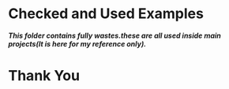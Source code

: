 # Checked and Used Examples
***This folder contains fully wastes.these are all used inside main projects(It is here for my reference only).***

# Thank You
